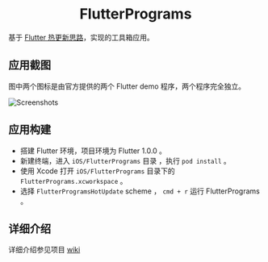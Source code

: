 <h1 align = "center">FlutterPrograms</h1>

基于 [Flutter 热更新思路](https://nuttalk.com)，实现的工具箱应用。


## 应用截图

图中两个图标是由官方提供的两个 Flutter demo 程序，两个程序完全独立。

![Screenshots](https://raw.githubusercontent.com/FlutterPrograms/FlutterPrograms/master/Screenshots/2019-05-01%2022_12_25.gif)

## 应用构建

- 搭建 Flutter 环境，项目环境为 Flutter 1.0.0 。
- 新建终端，进入 `iOS/FlutterPrograms` 目录 ，执行 `pod install` 。
- 使用 Xcode 打开 `iOS/FlutterPrograms` 目录下的 `FlutterPrograms.xcworkspace` 。
- 选择 `FlutterProgramsHotUpdate` scheme ， `cmd + r` 运行 FlutterPrograms 。

## 详细介绍

详细介绍参见项目 [wiki](https://github.com/FlutterPrograms/FlutterPrograms/wiki) 






